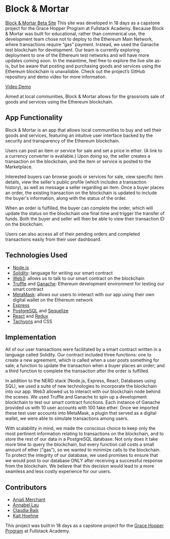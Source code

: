 # Block & Mortar

[Block & Mortar Beta Site](http://blockandmortar.nyc/)
     This site was developed in 18 days as a capstone project for the Grace Hopper Program at Fullstack Academy. Because Block & Mortar was built for educational, rather than commerical use, the development team chose not to deploy to the Ethereum Main Network, where transactions require “gas” payment. Instead, we used the Ganache test blockchain for development. Our team is currently exploring deployment to one of the Ethereum test networks and will have more updates coming soon. In the meantime, feel free to explore the live site as-is, but be aware that posting and purchasing goods and services using the Ethereum blockchain is unavailable.  Check out the project’s GitHub repository and demo video for more information.

[Video Demo](https://www.youtube.com/watch?v=VZP-U8pChKI&amp;index=2)

Aimed at local communities, Block & Mortar allows for the grassroots sale of goods and services using the Ethereum blockchain.

## App Functionality

Block & Mortar is an app that allows local communities to buy and sell their goods and services, featuring an intuitive user interface backed by the security and transparency of the Ethereum blockchain.

Users can post an item or service for sale and set a price in ether. (A link to a currency converter is available.) Upon doing so, the seller creates a transaction on the blockchain, and the item or service is posted to the Marketplace.

Interested buyers can browse goods or services for sale, view specific item details, view the seller's public profile (which includes a transaction history), as well as message a seller regarding an item. Once a buyer places an order, the existing transaction on the blockchain is updated to include the buyer's information, along with the status of the order.

When an order is fulfilled, the buyer can complete the order, which will update the status on the blockchain one final time and trigger the transfer of funds. Both the buyer and seller will then be able to view their transaction ID on the blockchain.

Users can also access all of their pending orders and completed transactions easily from their user dashboard.

## Technologies Used

* [Node.js](https://nodejs.org/en/)
* [Solidity](http://solidity.readthedocs.io/en/latest/): language for writing our smart contract
* [Web3](https://web3js.readthedocs.io/en/1.0/): allows us to talk to our smart contract on the blockchain
* [Truffle](http://truffleframework.com/) and [Ganache](http://truffleframework.com/ganache/): Ethereum development environment for testing our smart contract
* [MetaMask](https://metamask.io/): allows our users to interact with our app using their own digital wallet on the Ethereum network
* [Express](https://expressjs.com/)
* [PostgreSQL](https://www.postgresql.org/) and [Sequelize](http://docs.sequelizejs.com/)
* [React](https://reactjs.org/) and [Redux](https://redux.js.org/)
* [Tachyons](https://tachyons.io/) and CSS


## Implementation

All of our user transactions were facilitated by a smart contract written in a language called Solidity. Our contract included three functions: one to create a new agreement, which is called when a user posts something for sale; a function to update the transaction when a buyer places an order; and a third function to complete the transaction after the order is fulfilled.

In addition to the NERD stack (Node.js, Express, React, Databases using SQL), we used a suite of new technologies to incorporate the blockchain into our app. Web3 allowed us to interact with our blockchain node behind the scenes. We used Truffle and Ganache to spin up a development blockchain to test our smart contract functions. Each instance of Ganache provided us with 10 user accounts with 100 fake ether. Once we imported these test user accounts into MetaMask, a plugin that served as a digital wallet, we were able to simulate transactions among users.

With scalability in mind, we made the conscious choice to keep only the most pertinent information relating to transactions on the blockchain, and to store the rest of our data in a PostgreSQL database. Not only does it take more time to query the blockchain, but every function call costs a small amount of ether ("gas"), so we wanted to minimize calls to the blockchain. To protect the integrity of our database, we used promises to ensure that we would post to our database ONLY after receiving a successful response from the blockchain. We believe that this decision would lead to a more seamless and less costly experience for our users.

## Contributors

* [Anjali Merchant](https://github.com/anjiemerchant)
* [Annabel Lau](https://github.com/annabelnlau)
* [Claudia Baik](https://github.com/clacla826)
* [Kait Hoehne](https://github.com/k-vosswinkel)

This project was built in 18 days as a capstone project for the [Grace Hopper Program](https://www.gracehopper.com/) at Fullstack Academy.
